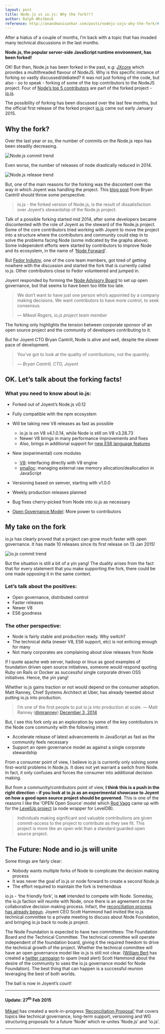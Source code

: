 ```yaml
---
layout: post
title: Node.js vs io.js: Why the fork?!?
author: Ralph Whitbeck
reference: http://anandmanisankar.com/posts/nodejs-iojs-why-the-fork/#.VO82hE60PVw.twitter
---
```


After a hiatus of a couple of months, I’m back with a topic that has invaded many technical discussions in the last months.

**Node.js, the popular server-side JavaScript runtime environment, has been forked!**

OK! But then, Node.js has been forked in the past, e.g: [JXcore](http://jxcore.com) which provides a multithreaded flavour of NodeJS. Why is this specific instance of forking so vastly discussed/debated? It was not just forking of the code, but also - so to speak - forking of some of the top contributors to the NodeJS project. Four of [Node’s top 5 contributors](https://github.com/joyent/node/graphs/contributors) are part of the forked project - [io.js](https://iojs.org).

The possibility of forking has been discussed over the last few months, but the official first release of the forked project [io.js](https://iojs.org) came out early January 2015.

## Why the fork?

Over the last year or so, the number of commits on the Node.js repo has been steadily decreasing.

![Node.js commit trend](http://anandmanisankar.com/assets/images/node_commits.png "Node.js commit trend")

Even worse, the number of releases of node drastically reduced in 2014.

![Node.js release trend](http://anandmanisankar.com/assets/images/node_releases.png "Node.js release trend")

But, one of the main reasons for the forking was the discontent over the way in which Joyent was handling the project. This [blog post](https://www.joyent.com/blog/the-power-of-a-pronoun) from Bryan Cantrill should throw some perspective.

> io.js - the forked version of Node.js, is the result of dissatisfaction over Joyent’s stewardship of the Node.js project.

Talk of a possible forking started mid 2014, after some developers became discontented with the role of Joyent as the steward of the Node.js project. Some of the core contributors tried working with Joyent to move the project into a structure where the contributors and community could step in to solve the problems facing Node (some indicated by the graphs above). Some independent  efforts were started by contributors to improve Node and its ecosystem, in the name of ‘[Node Forward](http://nodeforward.org/)’.

But [Fedor Indutny](https://github.com/indutny), one of the core team members, got tired of getting nowhere with the discussion and started the fork that is currently called io.js. Other contributors close to Fedor volunteered and jumped in.

Joyent responded by forming the [Node Advisory Board](https://www.joyent.com/blog/node-js-advisory-board) to set up open governance, but that  seems to have been too little too late.

> We don’t want to have just one person who’s appointed by a company making decisions. We want contributors to have more control, to seek consensus.
> 
> <cite>— Mikeal Rogers, io.js project team member</cite>

The forking only highlights the tension between corporate sponsor of an open source project and the community of developers contributing to it.

But for Joyent CTO Bryan Cantrill, Node is alive and well, despite the slower pace of development.

> You’ve got to look at the quality of contributions, not the quantity.
> 
> <cite>— Bryan Cantrill, CTO, Joyent</cite>

## OK. Let’s talk about the forking facts!

### What you need to know about io.js:

*   Forked out of Joyent’s Node.js v0.12
*   Fully compatible with the npm ecosystem
*   Will be taking new V8 releases as fast as possible

    *   io.js is on V8 v4.1.0.14, while Node is still on V8 v3.28.73
    *   Newer V8 brings in many performance improvements and fixes
    *   Also, brings in additional support for [new ES6 language features](https://iojs.org/en/es6.html)
*   New (experimental) core modules
    *   [V8](https://iojs.org/api/v8.html): interfacing directly with V8 engine
    *   [smalloc](https://iojs.org/api/smalloc.html): managing external raw memory allocation/deallocation in JavaScript
*   Versioning based on semver, starting with v1.0.0
*   Weekly production releases planned
*   Bug fixes cherry-picked from Node into io.js as necessary
*   [Open Governance Model](https://github.com/iojs/io.js/blob/v1.x/GOVERNANCE.md): More power to contributors

## My take on the fork

io.js has clearly proved that a project can grow much faster with open governance. It has made 10 releases since its first release on 13 Jan 2015!

![io.js commit trend](http://anandmanisankar.com/assets/images/iojs_commits.png "io.js commit trend")

But the situation is still a bit of a yin yang! The duality arises from the fact that for every statement that you make supporting the fork, there could be one made opposing it in the same context.

### Let’s talk about the positives:

*   Open governance, distributed control
*   Faster releases
*   Newer V8
*   ES6 goodness

### The other perspective:

*   Node is fairly stable and production ready. Why switch?
*   The technical delta (newer V8, ES6 support, etc) is not enticing enough for many
*   Not many corporates are complaining about slow releases from Node

If I quote apache web server, hadoop or linux as good examples of foundation driven open source initiatives, someone would respond quoting Ruby on Rails or Docker as successful single corporate driven OSS initiatives. Hence, the yin yang!

Whether io.js gains traction or not would depend on the consumer adoption. Matt Ranney, Chief Systems Architect at Uber, has already tweeted about putting io.js into production.

> I’m one of the first people to put io.js into production at scale.
> — Matt Ranney ([@mranney](https://github.com/mranney)) [December 3, 2014](https://twitter.com/mranney/status/540013975568535553)

<script async="" src="//platform.twitter.com/widgets.js" charset="utf-8"></script>

But, I see this fork only as an exploration by some of the key contributors in the Node core community with the following intent:

*   Accelerate release of latest advancements in JavaScript as fast as the community feels necessary
*   Support an open governance model as against a single corporate stewardship

From a consumer point of view, I believe io.js is currently only solving some first-world problems in Node.js. It does not yet warrant a switch from Node. In fact, it only confuses and forces the consumer into additional decision making.

But from a community/contributors point of view, **I think this is a push in the right direction - if you look at io.js as an experimental showcase to Joyent on how a good open source project should be governed**. This is one of the reasons I like the ‘OPEN Open Source’ model which [Rod Vagg](https://github.com/rvagg) came up with for the [LevelUp project](https://github.com/rvagg/node-levelup) (a node wrapper for LevelDB).

> Individuals making significant and valuable contributions are given commit-access to the project to contribute as they see fit. This project is more like an open wiki than a standard guarded open source project.

## The Future: Node and io.js will unite

Some things are fairly clear:

*   Nobody wants multiple forks of Node to complicate the decision making process
*   It was never the goal of io.js or node forward to create a second Node.js
*   The effort required to maintain the fork is tremendous

io.js - ‘the friendly fork’, is **not** intended to compete with Node. Someday, the io.js faction will reunite with Node, once there is an agreement on the collaborative decision making process. Infact, the [reconciliation process has already begun](https://medium.com/@iojs/io-js-and-a-node-js-foundation-4e14699fb7be). Joyent CEO Scott Hammond had invited the io.js technical committee to a private meeting to discuss about Node Foundation, and bringing io.js back to node.js project.

The Node Foundation is expected to have two committees: The Foundation Board and the Technical Committee. The technical committee will operate independent of the foundation board, giving it the required freedom to drive the technical growth of the project. Whether the technical committee will have an open governance model like io.js is still not clear. ([William Bert](https://twitter.com/williamjohnbert) has created a [twitter campaign](http://nodegovernance.io/) to spam (read alert) Scott Hammond about the desire of the community to uses the io.js governance model for Node Foundation). The best thing that can happen is a successful reunion leveraging the best of both worlds.

The ball is now in Joyent’s court!

* * *

#### **Update: 27<sup>th</sup> Feb 2015**

[Mikael](https://github.com/mikeal) has created a work-in-progress [‘Reconciliation Proposal’](https://github.com/iojs/io.js/issues/978) that covers topics like technical governance, long-term support, versioning and WG structuring proposals for a future ‘Node’ which re-unites ‘Node.js’ and ‘io.js’.

* * *

